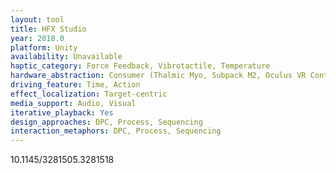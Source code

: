 ```yaml
---
layout: tool
title: HFX Studio
year: 2018.0
platform: Unity
availability: Unavailable
haptic_category: Force Feedback, Vibrotactile, Temperature
hardware_abstraction: Consumer (Thalmic Myo, Subpack M2, Oculus VR Controller, Dyson Pure Cool Link)
driving_feature: Time, Action
effect_localization: Target-centric
media_support: Audio, Visual
iterative_playback: Yes
design_approaches: DPC, Process, Sequencing
interaction_metaphors: DPC, Process, Sequencing
---
```

10.1145/3281505.3281518